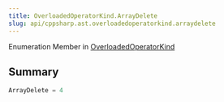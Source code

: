```yaml
---
title: OverloadedOperatorKind.ArrayDelete
slug: api/cppsharp.ast.overloadedoperatorkind.arraydelete
---
```

Enumeration Member in [OverloadedOperatorKind](/api/cppsharp/ast/overloadedoperatorkind)

## Summary



```csharp
ArrayDelete = 4
```

